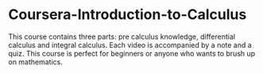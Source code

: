 # Coursera-Introduction-to-Calculus
This course contains three parts: pre calculus knowledge, differential calculus and integral calculus. Each video is accompanied by a note and a quiz. This course is perfect for beginners or anyone who wants to brush up on mathematics.

